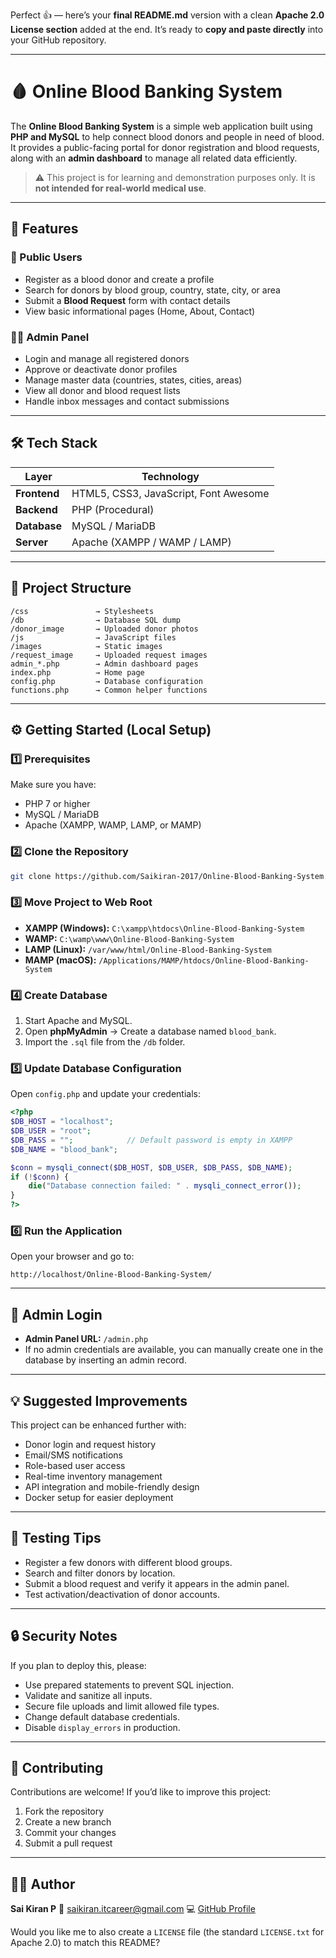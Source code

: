 Perfect 👍 — here’s your **final README.md** version with a clean **Apache 2.0 License section** added at the end.
It’s ready to **copy and paste directly** into your GitHub repository.

---

# 🩸 Online Blood Banking System

The **Online Blood Banking System** is a simple web application built using **PHP and MySQL** to help connect blood donors and people in need of blood.
It provides a public-facing portal for donor registration and blood requests, along with an **admin dashboard** to manage all related data efficiently.

> ⚠️ This project is for learning and demonstration purposes only. It is **not intended for real-world medical use**.

---

## 🚀 Features

### 🧍 Public Users

* Register as a blood donor and create a profile
* Search for donors by blood group, country, state, city, or area
* Submit a **Blood Request** form with contact details
* View basic informational pages (Home, About, Contact)

### 🧑‍💼 Admin Panel

* Login and manage all registered donors
* Approve or deactivate donor profiles
* Manage master data (countries, states, cities, areas)
* View all donor and blood request lists
* Handle inbox messages and contact submissions

---

## 🛠 Tech Stack

| Layer        | Technology                            |
| ------------ | ------------------------------------- |
| **Frontend** | HTML5, CSS3, JavaScript, Font Awesome |
| **Backend**  | PHP (Procedural)                      |
| **Database** | MySQL / MariaDB                       |
| **Server**   | Apache (XAMPP / WAMP / LAMP)          |

---

## 📁 Project Structure

```
/css               → Stylesheets
/db                → Database SQL dump
/donor_image       → Uploaded donor photos
/js                → JavaScript files
/images            → Static images
/request_image     → Uploaded request images
admin_*.php        → Admin dashboard pages
index.php          → Home page
config.php         → Database configuration
functions.php      → Common helper functions
```

---

## ⚙️ Getting Started (Local Setup)

### 1️⃣ Prerequisites

Make sure you have:

* PHP 7 or higher
* MySQL / MariaDB
* Apache (XAMPP, WAMP, LAMP, or MAMP)

### 2️⃣ Clone the Repository

```bash
git clone https://github.com/Saikiran-2017/Online-Blood-Banking-System.git
```

### 3️⃣ Move Project to Web Root

* **XAMPP (Windows):** `C:\xampp\htdocs\Online-Blood-Banking-System`
* **WAMP:** `C:\wamp\www\Online-Blood-Banking-System`
* **LAMP (Linux):** `/var/www/html/Online-Blood-Banking-System`
* **MAMP (macOS):** `/Applications/MAMP/htdocs/Online-Blood-Banking-System`

### 4️⃣ Create Database

1. Start Apache and MySQL.
2. Open **phpMyAdmin** → Create a database named `blood_bank`.
3. Import the `.sql` file from the `/db` folder.

### 5️⃣ Update Database Configuration

Open `config.php` and update your credentials:

```php
<?php
$DB_HOST = "localhost";
$DB_USER = "root";
$DB_PASS = "";            // Default password is empty in XAMPP
$DB_NAME = "blood_bank";

$conn = mysqli_connect($DB_HOST, $DB_USER, $DB_PASS, $DB_NAME);
if (!$conn) {
    die("Database connection failed: " . mysqli_connect_error());
}
?>
```

### 6️⃣ Run the Application

Open your browser and go to:

```
http://localhost/Online-Blood-Banking-System/
```

---

## 🔑 Admin Login

* **Admin Panel URL:** `/admin.php`
* If no admin credentials are available, you can manually create one in the database by inserting an admin record.

---

## 💡 Suggested Improvements

This project can be enhanced further with:

* Donor login and request history
* Email/SMS notifications
* Role-based user access
* Real-time inventory management
* API integration and mobile-friendly design
* Docker setup for easier deployment

---

## 🧪 Testing Tips

* Register a few donors with different blood groups.
* Search and filter donors by location.
* Submit a blood request and verify it appears in the admin panel.
* Test activation/deactivation of donor accounts.

---

## 🔒 Security Notes

If you plan to deploy this, please:

* Use prepared statements to prevent SQL injection.
* Validate and sanitize all inputs.
* Secure file uploads and limit allowed file types.
* Change default database credentials.
* Disable `display_errors` in production.

---

## 🤝 Contributing

Contributions are welcome!
If you’d like to improve this project:

1. Fork the repository
2. Create a new branch
3. Commit your changes
4. Submit a pull request

---

## 👨‍💻 Author

**Sai Kiran P**
📧 [saikiran.itcareer@gmail.com](mailto:saikiran.itcareer@gmail.com)
💻 [GitHub Profile](https://github.com/Saikiran-2017)


Would you like me to also create a `LICENSE` file (the standard `LICENSE.txt` for Apache 2.0) to match this README?
